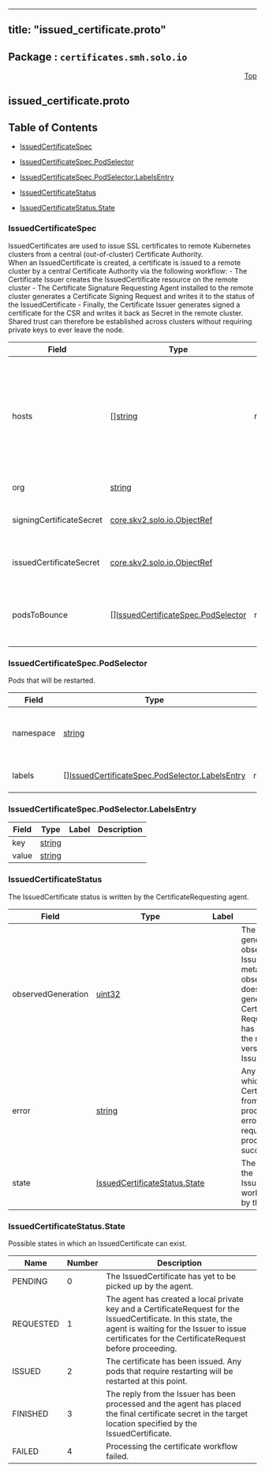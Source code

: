 
---
title: "issued_certificate.proto"
---

## Package : `certificates.smh.solo.io`



<a name="top"></a>

<a name="API Reference for issued_certificate.proto"></a>
<p align="right"><a href="#top">Top</a></p>

## issued_certificate.proto


## Table of Contents
  - [IssuedCertificateSpec](#certificates.smh.solo.io.IssuedCertificateSpec)
  - [IssuedCertificateSpec.PodSelector](#certificates.smh.solo.io.IssuedCertificateSpec.PodSelector)
  - [IssuedCertificateSpec.PodSelector.LabelsEntry](#certificates.smh.solo.io.IssuedCertificateSpec.PodSelector.LabelsEntry)
  - [IssuedCertificateStatus](#certificates.smh.solo.io.IssuedCertificateStatus)

  - [IssuedCertificateStatus.State](#certificates.smh.solo.io.IssuedCertificateStatus.State)






<a name="certificates.smh.solo.io.IssuedCertificateSpec"></a>

### IssuedCertificateSpec
IssuedCertificates are used to issue SSL certificates to remote Kubernetes clusters from a central (out-of-cluster) Certificate Authority.<br>When an IssuedCertificate is created, a certificate is issued to a remote cluster by a central Certificate Authority via the following workflow: - The Certificate Issuer creates the IssuedCertificate resource on the remote cluster - The Certificate Signature Requesting Agent installed to the remote cluster generates a Certificate Signing Request and writes it to the status of the IssuedCertificate - Finally, the Certificate Issuer generates signed a certificate for the CSR and writes it back as Secret in the remote cluster.<br>Shared trust can therefore be established across clusters without requiring private keys to ever leave the node.


| Field | Type | Label | Description |
| ----- | ---- | ----- | ----------- |
| hosts | [][string](#string) | repeated | A list of hostnames and IPs to generate a certificate for. This can also be set to the identity running the workload, e.g. a Kubernetes service account.<br>Generally for an Istio CA this will take the form `spiffe://cluster.local/ns/istio-system/sa/citadel`.<br>"cluster.local" may be replaced by the root of trust domain for the mesh. |
| org | [string](#string) |  | The organization for this certificate. |
| signingCertificateSecret | [core.skv2.solo.io.ObjectRef](#core.skv2.solo.io.ObjectRef) |  | The secret containing the root SSL certificate used to sign this IssuedCertificate (located in the Certificate Issuer's cluster). |
| issuedCertificateSecret | [core.skv2.solo.io.ObjectRef](#core.skv2.solo.io.ObjectRef) |  | The secret containing the SSL certificate to be generated for this IssuedCertificate (located in the Certificate Agent's cluster). |
| podsToBounce | [][IssuedCertificateSpec.PodSelector](#certificates.smh.solo.io.IssuedCertificateSpec.PodSelector) | repeated | A list of k8s pods to bounce (delete and cause a restart) when the certificate is issued. This will include the control plane pods as well as any pods which share a data plane with the target mesh. |






<a name="certificates.smh.solo.io.IssuedCertificateSpec.PodSelector"></a>

### IssuedCertificateSpec.PodSelector
Pods that will be restarted.


| Field | Type | Label | Description |
| ----- | ---- | ----- | ----------- |
| namespace | [string](#string) |  | The namespace in which the pods live. |
| labels | [][IssuedCertificateSpec.PodSelector.LabelsEntry](#certificates.smh.solo.io.IssuedCertificateSpec.PodSelector.LabelsEntry) | repeated | Any labels shared by the pods. |






<a name="certificates.smh.solo.io.IssuedCertificateSpec.PodSelector.LabelsEntry"></a>

### IssuedCertificateSpec.PodSelector.LabelsEntry



| Field | Type | Label | Description |
| ----- | ---- | ----- | ----------- |
| key | [string](#string) |  |  |
| value | [string](#string) |  |  |






<a name="certificates.smh.solo.io.IssuedCertificateStatus"></a>

### IssuedCertificateStatus
The IssuedCertificate status is written by the CertificateRequesting agent.


| Field | Type | Label | Description |
| ----- | ---- | ----- | ----------- |
| observedGeneration | [uint32](#uint32) |  | The most recent generation observed in the the IssuedCertificate metadata. If the observedGeneration does not match generation, the Certificate Requesting Agent has not processed the most recent version of this IssuedCertificate. |
| error | [string](#string) |  | Any error observed which prevented the CertificateRequest from being processed. If the error is empty, the request has been processed successfully. |
| state | [IssuedCertificateStatus.State](#certificates.smh.solo.io.IssuedCertificateStatus.State) |  | The current state of the IssuedCertificate workflow, reported by the agent. |





 <!-- end messages -->


<a name="certificates.smh.solo.io.IssuedCertificateStatus.State"></a>

### IssuedCertificateStatus.State
Possible states in which an IssuedCertificate can exist.

| Name | Number | Description |
| ---- | ------ | ----------- |
| PENDING | 0 | The IssuedCertificate has yet to be picked up by the agent. |
| REQUESTED | 1 | The agent has created a local private key and a CertificateRequest for the IssuedCertificate. In this state, the agent is waiting for the Issuer to issue certificates for the CertificateRequest before proceeding. |
| ISSUED | 2 | The certificate has been issued. Any pods that require restarting will be restarted at this point. |
| FINISHED | 3 | The reply from the Issuer has been processed and the agent has placed the final certificate secret in the target location specified by the IssuedCertificate. |
| FAILED | 4 | Processing the certificate workflow failed. |


 <!-- end enums -->

 <!-- end HasExtensions -->

 <!-- end services -->

